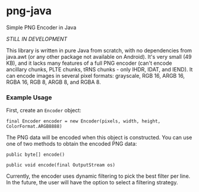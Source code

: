 # png-java
Simple PNG Encoder in Java

*STILL IN DEVELOPMENT*


This library is written in pure Java from scratch, with no dependencies from java.awt (or any other package not available on Android). It's very small (49 KB), and it
lacks many features of a full PNG encoder (can't encode ancillary chunks, PLTE chunks, tRNS chunks - only IHDR, IDAT, and IEND). It can encode images in several pixel
formats: grayscale, RGB 16, ARGB 16, RGBA 16, RGB 8, ARGB 8, and RGBA 8.


### Example Usage

First, create an `Encoder` object:

`final Encoder encoder = new Encoder(pixels, width, height, ColorFormat.ARGB8888)`

The PNG data will be encoded when this object is constructed. You can use one of two methods to obtain the encoded PNG data:

`public byte[] encode()`

`public void encode(final OutputStream os)`

Currently, the encoder uses dynamic filtering to pick the best filter per line. In the future, the user will have the option to select a filtering
strategy.
